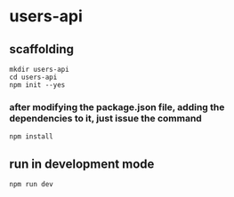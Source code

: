 # users-api

## scaffolding

```shell
mkdir users-api
cd users-api
npm init --yes
```

### after modifying the package.json file, adding the dependencies to it, just issue the command

```shell
npm install
```

## run in development mode

```shell
npm run dev
```
